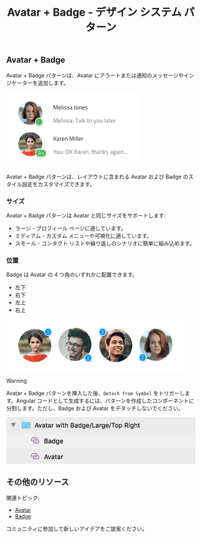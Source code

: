﻿---
title: Avatar + Badge - デザイン システム パターン
_description: Avatar + Badge パターン シンボルは通知およびアラートを表示するために Avatar およびその前に Badge を使用します。
_keywords: デザイン システム, Sketch, Ignite UI for Angular, パターン, UI ライブラリ, ウィジェット
_language: ja
---

## Avatar + Badge

Avatar + Badge パターンは、Avatar にアラートまたは通知のメッセージやインジケーターを追加します。

<img src="../images/avatar_badge_demo.png" srcset="../images/avatar_badge_demo@2x.png 2x" />

Avatar + Badge パターンは、レイアウトに含まれる Avatar および Badge のスタイル設定をカスタマイズできます。

### サイズ

Avatar + Badge パターンは Avatar と同じサイズをサポートします:

- ラージ - プロフィール ページに適しています。
- ミディアム - カスタム メニューや可視化に適しています。
- スモール - コンタクト リストや繰り返しのシナリオに簡単に組み込めます。

### 位置

Badge は Avatar の 4 つ角のいずれかに配置できます。

- 左下
- 右下
- 左上
- 右上

<img src="../images/avatar_badge_positions.png" srcset="../images/avatar_badge_positions@2x.png 2x" />

> [!WARNING]
> Avatar + Badge パターンを挿入した後、`Detach from Symbol` をトリガーします。Angular コードとして生成するには、パターンを作成したコンポーネントに分割します。ただし、Badge および Avatar をデタッチしないでください。

<img src="../images/avatar_badge_detach.png" />

## その他のリソース

関連トピック:

- [Avatar](../components/avatar.md)
- [Badge](../components/badge.md)
  <div class="divider--half"></div>

コミュニティに参加して新しいアイデアをご提案ください。


